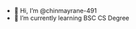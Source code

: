 - 👋 Hi, I’m @chinmayrane-491
- 🌱 I’m currently learning BSC CS Degree


<!---
chinmayrane-491/chinmayrane-491 is a ✨ special ✨ repository because its `README.md` (this file) appears on your GitHub profile.
You can click the Preview link to take a look at your changes.
--->
